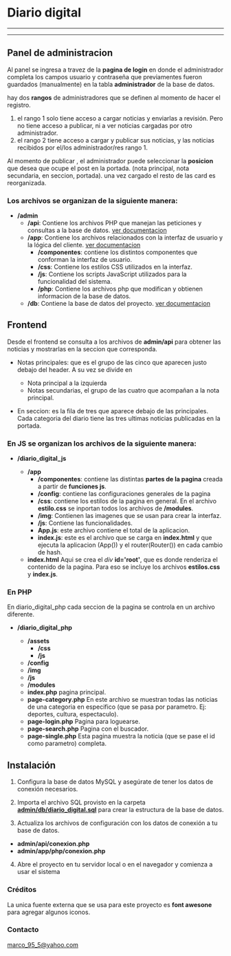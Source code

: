 # Diario digital
***
---

## Panel de administracion
Al panel se ingresa a travez de la **pagina de login** en donde el administrador completa los campos usuario y contraseña que previamentes fueron guardados (manualmente) en la tabla **administrador** de la base de datos.

hay dos **rangos** de administradores que se definen al momento de hacer el registro. 
 1. el rango 1 solo tiene acceso a cargar noticias y enviarlas a revisión. Pero no tiene acceso a publicar, ni a ver noticias cargadas por otro administrador.
1. el rango 2 tiene acceso a cargar y publicar sus noticias, y las noticias recibidos por el/los administrador/res rango 1.

Al momento de publicar , el administrador puede seleccionar la **posicion** que desea que ocupe el post en la portada. (nota principal, nota secundaria, en seccion, portada). una vez cargado el resto de las card es reorganizada.


### Los archivos se organizan de la siguiente manera:

* **/admin** 
  * **/api**: Contiene los archivos PHP que manejan las peticiones y consultas a la base de datos. [ver documentacion](https://github.com/MarcoA36/diario_digital/blob/main/admin/api/api.md)
  * **/app**: Contiene los archivos relacionados con la interfaz de usuario y la lógica del cliente. [ver documentacion](https://github.com/MarcoA36/diario_digital/blob/main/admin/app/app.md)
    * **/componentes**: contiene los distintos componentes que conforman la interfaz de usuario.
    * **/css**: Contiene los estilos CSS utilizados en la interfaz.
    * **/js**: Contiene los scripts JavaScript utilizados para la funcionalidad del sistema.
    * **/php**: Contiene los archivos php que modifican y obtienen informacion de la base de datos.
  * **/db**: Contiene la base de datos del proyecto. [ver documentacion](https://github.com/MarcoA36/diario_digital/blob/main/admin/db/db.md) 

## Frontend
Desde el frontend se consulta a los archivos de **admin/api** para obtener las noticias y mostrarlas en la seccion que corresponda.

 * Notas principales: que es el grupo de las cinco que aparecen justo debajo del header. A su vez se divide en

    * Nota principal a la izquierda
    * Notas secundarias, el grupo de las cuatro que acompañan a la nota principal.
  * En seccion: es la fila de tres que aparece debajo de las principales. Cada categoria del diario tiene las tres ultimas noticias publicadas en la portada.



 ### En JS se organizan los archivos de la siguiente manera:

* **/diario_digital_js**
    
  * **/app**
       * **/componentes**: contiene las distintas **partes de la pagina** creada a partir de **funciones js**.
       * **/config**: contiene las configuraciones generales de la pagina
       * **/css**: contiene los estilos de la pagina en general. En el archivo **estilo.css** se inportan todos los archivos de **/modules**.
       * **/img**: Contienen las imagenes que se usan para crear la interfaz.
       * **/js**: Contiene las funcionalidades.
       * **App.js**: este archivo contiene el total de la aplicacion.
       * **index.js**: este es el archivo que se carga en **index.html** y que ejecuta la aplicacion (App()) y el router(Router()) en cada cambio de hash.
  * **index.html** Aqui se crea el _div_ **id='root'**, que es donde renderiza el contenido de la pagina. Para eso se incluye los archivos **estilos.css** y **index.js**.



 ### En PHP 
En diario_digital_php cada seccion de la pagina se controla en un archivo diferente.
* **/diario_digital_php**

    * **/assets**
      * **/css**
      * **/js**
    * **/config**
    * **/img**
    * **/js**
    * **/modules** 
  * **index.php** pagina principal.
   * **page-category.php** En este archivo se muestran todas las noticias de una categoria en especifico (que se pasa por parametro. Ej: deportes, cultura, espectaculo). 
    * **page-login.php** Pagina para loguearse.
    * **page-search.php** Pagina con el buscador.  
    * **page-single.php** Esta pagina muestra la noticia (que se pase el id como parametro) completa.




## Instalación
1. Configura la base de datos MySQL y asegúrate de tener los datos de conexión necesarios.

2. Importa el archivo SQL provisto en la carpeta [**admin/db/diario_digital.sql**](https://github.com/MarcoA36/diario_digital/blob/main/admin/db/diario_digital.sql)  para crear la estructura de la base de datos.

3. Actualiza los archivos de configuración con los datos de conexión a tu base de datos.
  * **admin/api/conexion.php**
  * **admin/app/php/conexion.php**

4. Abre el proyecto en tu servidor local o en el navegador y comienza a usar el sistema


### Créditos
La unica fuente externa que se usa para este proyecto es **font awesone** para agregar algunos iconos.

### Contacto
marco_95_5@yahoo.com

